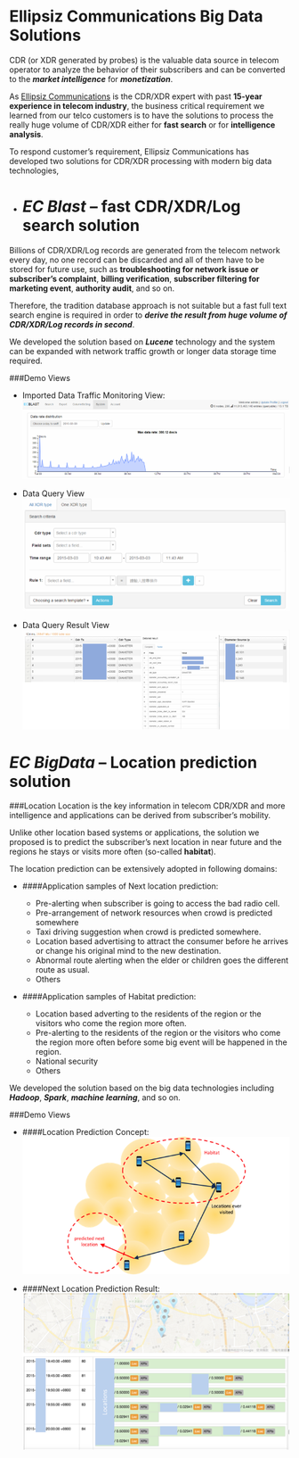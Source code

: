 # Ellipsiz Communications Big Data Solutions

CDR (or XDR generated by probes) is the valuable data source in telecom operator to analyze the behavior of their subscribers and can be converted to the _**market intelligence**_ for _**monetization**_.

As [Ellipsiz Communications](http://www.ellipsiz-comms.com/index.html) is the CDR/XDR expert with past **15-year experience in telecom industry**, the business critical requirement we learned from our telco customers is to have the solutions to process the really huge volume of CDR/XDR either for **fast search** or for **intelligence analysis**. 

To respond customer’s requirement, Ellipsiz Communications has developed two solutions for CDR/XDR processing with modern big data technologies, 

- # _**EC Blast**_ – fast CDR/XDR/Log search solution

Billions of CDR/XDR/Log records are generated from the telecom network every day, no one record can be discarded and all of them have to be stored for future use, such as **troubleshooting for network issue or subscriber’s complaint**, **billing verification**, **subscriber filtering for marketing event**, **authority audit**, and so on. 

Therefore, the tradition database approach is not suitable but a fast full text search engine is required in order to ***derive the result from huge volume of CDR/XDR/Log records in second***. 

We developed the solution based on ***Lucene*** technology and the system can be expanded with network traffic growth or longer data storage time required.

###Demo Views
- Imported Data Traffic Monitoring View:
![](imgs/a.png)

- Data Query View
![](imgs/b.png)

- Data Query Result View
![](imgs/c.png)

# ***EC BigData*** – Location prediction solution

###Location
Location is the key information in telecom CDR/XDR and more intelligence and applications can be derived from subscriber’s mobility. 

Unlike other location based systems or applications, the solution we proposed is to predict the subscriber’s next location in near future and the regions he stays or visits more often (so-called **habitat**). 

The location prediction can be extensively adopted in following domains:
- ####Application samples of Next location prediction:
    -   Pre-alerting when subscriber is going to access the bad radio cell.
    -	Pre-arrangement of network resources when crowd is predicted somewhere
    -	Taxi driving suggestion when crowd is predicted somewhere.
    -	Location based advertising to attract the consumer before he arrives or change his original mind to the new destination.
    -	Abnormal route alerting when the elder or children goes the different route as usual.
    -	Others

- ####Application samples of Habitat prediction:
    -	Location based adverting to the residents of the region or the visitors who come the region more often.
    -	Pre-alerting to the residents of the region or the visitors who come the region more often before some big event will be happened in the region.
    -	National security
    -	Others

We developed the solution based on the big data technologies including ***Hadoop***, ***Spark***, ***machine learning***, and so on.

###Demo Views
- ####Location Prediction Concept:
![](imgs/d.png)

- ####Next Location Prediction Result:
![](imgs/e.png)
